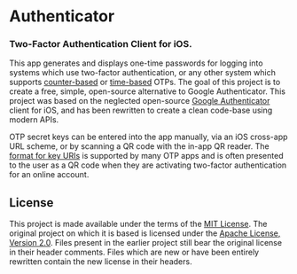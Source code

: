 # Authenticator
### Two-Factor Authentication Client for iOS.


This app generates and displays one-time passwords for logging into systems which use two-factor authentication, or any other system which supports [counter-based](https://tools.ietf.org/html/rfc4226) or [time-based](https://tools.ietf.org/html/rfc6238) OTPs. The goal of this project is to create a free, simple, open-source alternative to Google Authenticator. This project was based on the neglected open-source [Google Authenticator](https://code.google.com/p/google-authenticator/) client for iOS, and has been rewritten to create a clean code-base using modern APIs.

OTP secret keys can be entered into the app manually, via an iOS cross-app URL scheme, or by scanning a QR code with the in-app QR reader. The [format for key URIs](https://code.google.com/p/google-authenticator/wiki/KeyUriFormat) is supported by many OTP apps and is often presented to the user as a QR code when they are activating two-factor authentication for an online account.


## License

This project is made available under the terms of the [MIT License](http://opensource.org/licenses/MIT). The original project on which it is based is licensed under the [Apache License, Version 2.0](https://www.apache.org/licenses/LICENSE-2.0). Files present in the earlier project still bear the original license in their header comments. Files which are new or have been entirely rewritten contain the new license in their headers.
